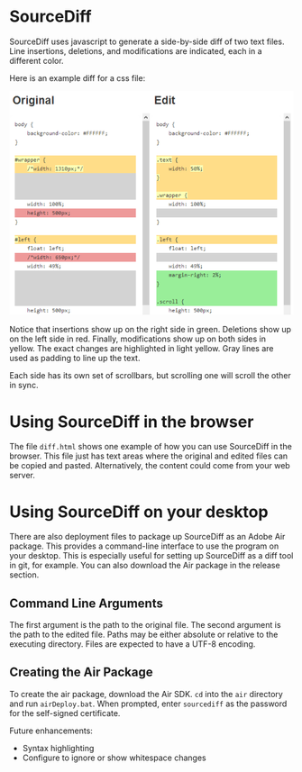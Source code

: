 SourceDiff
==========

SourceDiff uses javascript to generate a side-by-side diff of two text files. Line insertions, deletions, and modifications are indicated, each in a different color.

Here is an example diff for a css file:

<img src="diffExample.png">

Notice that insertions show up on the right side in green. Deletions show up on the left side in red. Finally, modifications show up on both sides in yellow. The exact changes are highlighted in light yellow. Gray lines are used as padding to line up the text.

Each side has its own set of scrollbars, but scrolling one will scroll the other in sync.

Using SourceDiff in the browser
=========
The file `diff.html` shows one example of how you can use SourceDiff in the browser. This file just has text areas where the original and edited files can be copied and pasted. Alternatively, the content could come from your web server.

Using SourceDiff on your desktop
=========
There are also deployment files to package up SourceDiff as an Adobe Air package. This provides a command-line interface to use the program on your desktop. This is especially useful for setting up SourceDiff as a diff tool in git, for example. You can also download the Air package in the release section.

Command Line Arguments
----------------
The first argument is the path to the original file. The second argument is the path to the edited file. Paths may be either absolute or relative to the executing directory. Files are expected to have a UTF-8 encoding.

Creating the Air Package
----------------
To create the air package, download the Air SDK. `cd` into the `air` directory and run `airDeploy.bat`. When prompted, enter `sourcediff` as the password for the self-signed certificate.

Future enhancements:
+ Syntax highlighting
+ Configure to ignore or show whitespace changes
